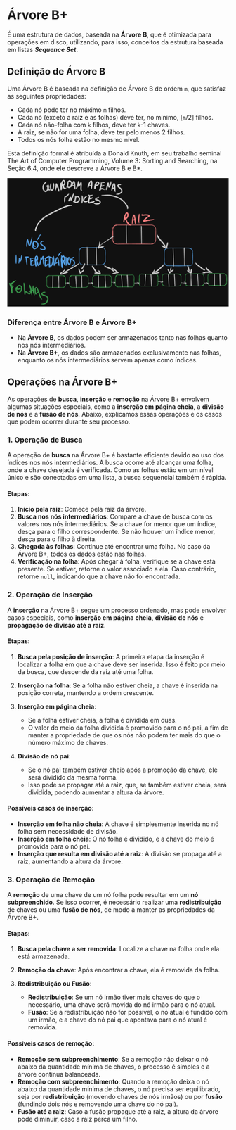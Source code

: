 # Árvore B+

É uma estrutura de dados, baseada na **Árvore B**, que é otimizada para operações em disco, utilizando, para isso, conceitos da estrutura baseada em listas ***Sequence Set***.

## Definição de Árvore B

Uma Árvore B é baseada na definição de Árvore B de ordem `m`, que satisfaz as seguintes propriedades:

- Cada nó pode ter no máximo `m` filhos.
- Cada nó (exceto a raiz e as folhas) deve ter, no mínimo, [`m`/2] filhos.
- Cada nó não-folha com `k` filhos, deve ter `k`-1 chaves.
- A raiz, se não for uma folha, deve ter pelo menos 2 filhos.
- Todos os nós folha estão no mesmo nível.

Esta definição formal é atribuída a Donald Knuth, em seu trabalho seminal The Art of Computer Programming, Volume 3: Sorting and Searching, na Seção 6.4, onde ele descreve a Árvore B e B*.

![Exemplo da estrutura de uma árvore B+.](https://github.com/gabrafo/Algoritmos-ED/blob/master/Anota%C3%A7%C3%B5es%20de%20ED/Imagens/Exemplo%20de%20B%2B.png)

### Diferença entre Árvore B e Árvore B+

- Na **Árvore B**, os dados podem ser armazenados tanto nas folhas quanto nos nós intermediários.  
- Na **Árvore B+**, os dados são armazenados exclusivamente nas folhas, enquanto os nós intermediários servem apenas como índices.

## Operações na Árvore B+

As operações de **busca**, **inserção** e **remoção** na Árvore B+ envolvem algumas situações especiais, como a **inserção em página cheia**, a **divisão de nós** e a **fusão de nós**. Abaixo, explicamos essas operações e os casos que podem ocorrer durante seu processo.

### 1. Operação de Busca

A operação de **busca** na Árvore B+ é bastante eficiente devido ao uso dos índices nos nós intermediários. A busca ocorre até alcançar uma folha, onde a chave desejada é verificada. Como as folhas estão em um nível único e são conectadas em uma lista, a busca sequencial também é rápida.

#### Etapas:
1. **Início pela raiz**: Comece pela raiz da árvore.
2. **Busca nos nós intermediários**: Compare a chave de busca com os valores nos nós intermediários. Se a chave for menor que um índice, desça para o filho correspondente. Se não houver um índice menor, desça para o filho à direita.
3. **Chegada às folhas**: Continue até encontrar uma folha. No caso da Árvore B+, todos os dados estão nas folhas.
4. **Verificação na folha**: Após chegar à folha, verifique se a chave está presente. Se estiver, retorne o valor associado a ela. Caso contrário, retorne `null`, indicando que a chave não foi encontrada.

### 2. Operação de Inserção

A **inserção** na Árvore B+ segue um processo ordenado, mas pode envolver casos especiais, como **inserção em página cheia**, **divisão de nós** e **propagação de divisão até a raiz**.

#### Etapas:
1. **Busca pela posição de inserção**: A primeira etapa da inserção é localizar a folha em que a chave deve ser inserida. Isso é feito por meio da busca, que descende da raiz até uma folha.
   
2. **Inserção na folha**: Se a folha não estiver cheia, a chave é inserida na posição correta, mantendo a ordem crescente.

3. **Inserção em página cheia**:
   - Se a folha estiver cheia, a folha é dividida em duas.
   - O valor do meio da folha dividida é promovido para o nó pai, a fim de manter a propriedade de que os nós não podem ter mais do que o número máximo de chaves.
   
4. **Divisão de nó pai**:
   - Se o nó pai também estiver cheio após a promoção da chave, ele será dividido da mesma forma.
   - Isso pode se propagar até a raiz, que, se também estiver cheia, será dividida, podendo aumentar a altura da árvore.

#### Possíveis casos de inserção:
- **Inserção em folha não cheia**: A chave é simplesmente inserida no nó folha sem necessidade de divisão.
- **Inserção em folha cheia**: O nó folha é dividido, e a chave do meio é promovida para o nó pai.
- **Inserção que resulta em divisão até a raiz**: A divisão se propaga até a raiz, aumentando a altura da árvore.

### 3. Operação de Remoção

A **remoção** de uma chave de um nó folha pode resultar em um **nó subpreenchido**. Se isso ocorrer, é necessário realizar uma **redistribuição** de chaves ou uma **fusão de nós**, de modo a manter as propriedades da Árvore B+.

#### Etapas:
1. **Busca pela chave a ser removida**: Localize a chave na folha onde ela está armazenada.
   
2. **Remoção da chave**: Após encontrar a chave, ela é removida da folha.

3. **Redistribuição ou Fusão**:
   - **Redistribuição**: Se um nó irmão tiver mais chaves do que o necessário, uma chave será movida do nó irmão para o nó atual.
   - **Fusão**: Se a redistribuição não for possível, o nó atual é fundido com um irmão, e a chave do nó pai que apontava para o nó atual é removida.

#### Possíveis casos de remoção:
- **Remoção sem subpreenchimento**: Se a remoção não deixar o nó abaixo da quantidade mínima de chaves, o processo é simples e a árvore continua balanceada.
- **Remoção com subpreenchimento**: Quando a remoção deixa o nó abaixo da quantidade mínima de chaves, o nó precisa ser equilibrado, seja por **redistribuição** (movendo chaves de nós irmãos) ou por **fusão** (fundindo dois nós e removendo uma chave do nó pai).
- **Fusão até a raiz**: Caso a fusão propague até a raiz, a altura da árvore pode diminuir, caso a raiz perca um filho.
